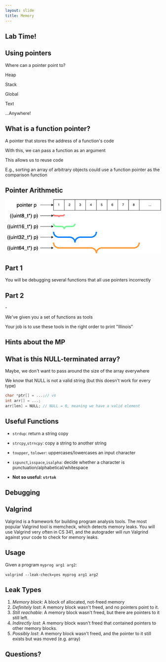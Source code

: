 ```yaml
---
layout: slide
title: Memory
---
```


## Lab Time!

<vertical />

## Using pointers

Where can a pointer point to?

<vertical />

Heap

Stack

Global

Text

...Anywhere!

## What is a function pointer?

A pointer that stores the address of a function's code

<vertical />

With this, we can pass a function as an argument

This allows us to reuse code

E.g., sorting an array of arbitrary objects could use a function pointer as the comparison function

## Pointer Arithmetic

![Pointer Arithmetic](/images/assignment-docs/lab/perilous_pointers/pointerArithmetic.drawio.png)

## Part 1

<vertical />

You will be debugging several functions that all use pointers incorrectly

## Part 2

<vertical />-

We've given you a set of functions as tools

Your job is to use these tools in the right order to print "Illinois"

<horizontal />

## Hints about the MP

<vertical />

## What is this NULL-terminated array?

Maybe, we don't want to pass around the size of the array everywhere

We know that NULL is not a valid string (but this doesn't work for every type)

```C
char *ptr[] = ...;// vs
int arr[] = ...;
arr[len] = NULL; // NULL = 0, meaning we have a valid element
```

## Useful Functions

* `strdup`: return a string copy
* `strcpy`,`strncpy`: copy a string to another string
* `toupper`, `tolower`: uppercases/lowercases an input character
* `ispunct`,`isspace`,`isalpha`: decide whether a character is punctuation/alphabetical/whitespace

* **Not so useful: `strtok`**

<horizontal />

## Debugging

## Valgrind

Valgrind is a framework for building program analysis tools. The most popular Valgrind tool is memcheck, which detects memory leaks. You will use Valgrind very often in CS 341, and the autograder will run Valgrind against your code to check for memory leaks.

## Usage
Given a program `myprog arg1 arg2`:

`valgrind --leak-check=yes myprog arg1 arg2`

## Leak Types

1. _Memory block_: A block of allocated, not-freed memory
2. _Definitely lost_: A memory block wasn't freed, and no pointers point to it.
3. _Still reachable_: A memory block wasn't freed, but there are pointers to it still left.
4. _Indirectly lost_: A memory block wasn't freed that contained pointers to other memory blocks.
5. _Possibly lost_: A memory block wasn't freed, and the pointer to it still exists but was moved (e.g. array)

<horizontal />

## Questions?
